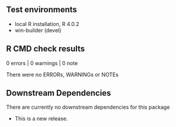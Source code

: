 ## Test environments
* local R installation, R 4.0.2
* win-builder (devel)

## R CMD check results

0 errors | 0 warnings | 0 note

There were no ERRORs, WARNINGs or NOTEs

## Downstream Dependencies

There are currently no downstream dependencies for this package

* This is a new release.
